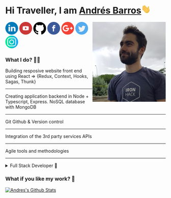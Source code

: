 
<h1>Hi Traveller, I am <a href="https://andresbr92.github.io/#/">Andrés Barros</a><img src="https://raw.githubusercontent.com/ABSphreak/ABSphreak/master/gifs/Hi.gif" width="30px"></h1>
<img align='right' src="https://github.com/andresbr92/andresbr92/blob/master/my_image.jpeg" width="230" />

<a href="https://www.linkedin.com/in/andres-barros-rivas/"><img src="https://github.com/andresbr92/andresbr92/blob/master/logos/linkedin.png" width="40" /></a>
<a href="https://www.youtube.com/channel/UCdGvOttrcuu_mL22lm8CScQ"><img src="https://github.com/andresbr92/andresbr92/blob/master/logos/youtube-logo.png" width="40" /></a>
<a href="https://github.com/andresbr92"><img src="https://github.com/andresbr92/andresbr92/blob/master/logos/github-logo.png" width="40" /></a>
<a href="https://www.facebook.com/tresdevlogs"><img src="https://github.com/andresbr92/andresbr92/blob/master/logos/facebook.png" width="40" /></a>
<a href="mailto:andresbr92@gmail.com"><img src="https://github.com/andresbr92/andresbr92/blob/master/logos/google-plus.png" width="40" /></a>
<a href="https://twitter.com/TresDeVlogs"><img src="https://github.com/andresbr92/andresbr92/blob/master/logos/twitter.png" width="40" /></a>
<a href="https://www.instagram.com/andresbr92/?hl=es"><img src="https://github.com/andresbr92/andresbr92/blob/master/logos/instagram.png" width="40" /></a>

<h3>What I do? 👨‍💻</h3>
<p>Building resposive website front end using React => {Redux, Context, Hooks, Sagas, Thunk}</p><hr>
<p>Creating application backend in Node + Typescript, Express. NoSQL database with MongoDB</p><hr>
<p>Git Github & Version control</p><hr>
<p>Integration of the 3rd party services APIs</p><hr>
<p>Agile tools and methodologies</p><hr>
<details>
<summary>Full Stack Developer 🍥</summary>
  <ul>
    <li><a href="https://github.com/andresbr92/Code_Carry">Code_Carry</a></li>
    <li><a href="https://github.com/andresbr92/firebase-nextjs">Product Hunt Serverless App</a></li>
    <li><a href="https://github.com/andresbr92/foodies-app-project">Foodies_app</a></li>
    <li><a href="https://github.com/andresbr92/socket-chat">Socket-Chat</a></li>
    <li>Many more on and out of Github...</li>
  </ul>
</details>
<!-- <details>
  <summary>Associate Artificial Intelligence Engineer at <a href="https://www.legatohealth.com/">Legato</a> 🤖</summary>
  <ul>
    <li>Working on core AI products to simplify healthcare system at scale.</li>
    <li>Applying AI on different large problems in the field of Oncology, Process Improvement and Rapid Engineeing.</li>
  </ul>
</details>
<details>
<summary>Community Influencer 👁️‍🗨️</summary>
<ul>
  <li><a href="https://github.com/ashutosh1919/truvisory">truvisory</a></li>
  <li>Join Me on LinkedIn to see my daily posts.</li>
</ul>
</details>
<details>
<summary>Opensource Contributor 📝</summary>
  <ul>
    <li>You can get detailed information of my contributions <a href="https://ashutoshhathidara.com/#/opensource">here</a>.</li>
    <li>You can also scroll down and get the information on my <a href="https://github.com/ashutosh1919">github profile</a>.</li>
  </ul>
</details> -->

<!-- <h3>The Questions You May Have 😕</h3>
<details>
  <summary>Who are you? 👨</summary>
  <pre>
  A passionate individual who always thrive to work on end to end products which develop sustainable and scalable social and
  technical systems to create impact.<br>
  My name describes my qualities,
  A: Active Learner
  S: Sociable
  H: Hard working
  U: Ultra-precise
  T: Trustworthy
  O: Open minded to create new things
  S: Supportive
  H: Humble
  </pre>
</details> -->
<!-- <details>
  <summary>How can I believe that you are good at what you do? 🤷‍♂️</summary>
  <ul>
    <li>In Sept. 2019, I was invited to Google Machine Learning Summit at Google Hyderabad for my exceptional interest in AI.</li>
    <li>Also, I was selected as one of 120 Google Explore ML Facilitators from India to spread awareness about AI in students.
In May 2019, I was selected as Microsoft Student Partner to teach students about Cloud Infrastructure and to demonstrate deployments of applications and ML models on Azure.</li>
    <li>In July 2019, I became Mozilla Campus Captain. With this, I started an open source community in the college to build open source projects. Under this program, I have also organised a hackathon in campus.</li>
    <li>In Sept. 2018, I designed application architecture for a startup named Muffito. I was also managing the complete application development process.</li>
  </ul>
</details>
<details>
<summary>What do you do other than building AI systems? 💁‍♂️</summary>
  <ul>
    <li>I write blogs about powerful lessons in personal changes. You can visit my blog site at <a href="https://ashutoshhathidara.wordpress.com">ashutoshhathidara.wordpress.com</a>.</li>
    <li>I am a public speaker and a member of AMP (Association of Muslim Profession). We work for educating students to deal with very basic but important problems which eventually build their character.</li>
    <li>I design, build and deploy beautiful websites. Whenever I am free, I am used to create designs in Figma.</li>
  </ul>
</details> -->

<h3>What if you like my work? 🤩</h3>
<!-- <ul>
  <li>You can donate 💰 me 1 USD on my <a href="https://www.patreon.com/ashutosh1919">patreon profile</a>.</li>
  <li>Subscribe to my <a href="https://www.youtube.com/channel/UC_amoXmmxSY9KusoDczDTXQ">YouTube Channel</a>.</li>
  <li>You can Star ⭐ the repositories you like.</li>
  <li>You can react ❤️ to my LinkedIn posts.</li>
</ul> -->

[![Andres's Github Stats](https://github-readme-stats.vercel.app/api?username=andresbr92&show_icons=true&count_private=true)](https://github.com/andresbr92/github-readme-stats)
